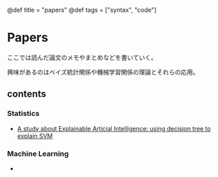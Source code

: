 @def title = "papers"
@def tags = ["syntax", "code"]

# Papers

ここでは読んだ論文のメモやまとめなどを書いていく。

興味があるのはベイズ統計関係や機械学習関係の理論とそれらの応用。

## contents

### Statistics

* [A study about Explainable Articial Intelligence: using decision tree to explain SVM](/papers/ml/interpretable_svm)

### Machine Learning

* []()